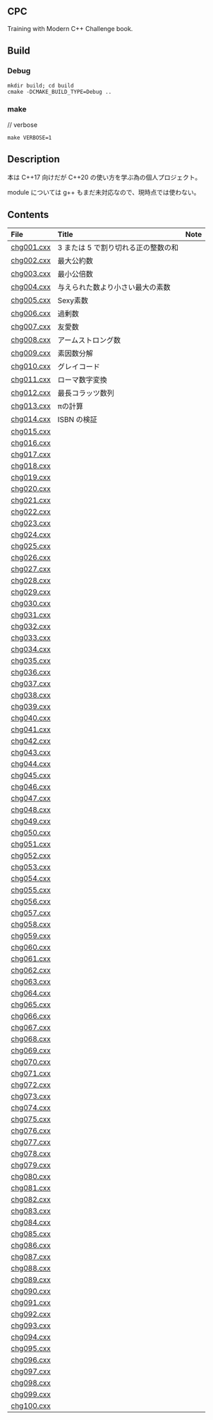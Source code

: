## CPC

Training with Modern C++ Challenge book.

## Build

### Debug
```shell
mkdir build; cd build
cmake -DCMAKE_BUILD_TYPE=Debug ..
```

### make

// verbose 
```shell
make VERBOSE=1
```


## Description

本は C++17 向けだが C++20 の使い方を学ぶ為の個人プロジェクト。

module については g++ もまだ未対応なので、現時点では使わない。

## Contents

| File | Title | Note |
:---|:---|:---
|[chg001.cxx](chg001.cxx)|3 または 5 で割り切れる正の整数の和|
|[chg002.cxx](chg002.cxx)|最大公約数|
|[chg003.cxx](chg003.cxx)|最小公倍数|
|[chg004.cxx](chg004.cxx)|与えられた数より小さい最大の素数|
|[chg005.cxx](chg005.cxx)|Sexy素数
|[chg006.cxx](chg006.cxx)|過剰数
|[chg007.cxx](chg007.cxx)|友愛数
|[chg008.cxx](chg008.cxx)|アームストロング数
|[chg009.cxx](chg009.cxx)|素因数分解
|[chg010.cxx](chg010.cxx)|グレイコード
|[chg011.cxx](chg011.cxx)|ローマ数字変換
|[chg012.cxx](chg012.cxx)|最長コラッツ数列
|[chg013.cxx](chg013.cxx)|πの計算
|[chg014.cxx](chg014.cxx)|ISBN の検証
|[chg015.cxx](chg015.cxx)|
|[chg016.cxx](chg016.cxx)|
|[chg017.cxx](chg017.cxx)|
|[chg018.cxx](chg018.cxx)|
|[chg019.cxx](chg019.cxx)|
|[chg020.cxx](chg020.cxx)|
|[chg021.cxx](chg021.cxx)|
|[chg022.cxx](chg022.cxx)|
|[chg023.cxx](chg023.cxx)|
|[chg024.cxx](chg024.cxx)|
|[chg025.cxx](chg025.cxx)|
|[chg026.cxx](chg026.cxx)|
|[chg027.cxx](chg027.cxx)|
|[chg028.cxx](chg028.cxx)|
|[chg029.cxx](chg029.cxx)|
|[chg030.cxx](chg030.cxx)|
|[chg031.cxx](chg031.cxx)|
|[chg032.cxx](chg032.cxx)|
|[chg033.cxx](chg033.cxx)|
|[chg034.cxx](chg034.cxx)|
|[chg035.cxx](chg035.cxx)|
|[chg036.cxx](chg036.cxx)|
|[chg037.cxx](chg037.cxx)|
|[chg038.cxx](chg038.cxx)|
|[chg039.cxx](chg039.cxx)|
|[chg040.cxx](chg040.cxx)|
|[chg041.cxx](chg041.cxx)|
|[chg042.cxx](chg042.cxx)|
|[chg043.cxx](chg043.cxx)|
|[chg044.cxx](chg044.cxx)|
|[chg045.cxx](chg045.cxx)|
|[chg046.cxx](chg046.cxx)|
|[chg047.cxx](chg047.cxx)|
|[chg048.cxx](chg048.cxx)|
|[chg049.cxx](chg049.cxx)|
|[chg050.cxx](chg050.cxx)|
|[chg051.cxx](chg051.cxx)|
|[chg052.cxx](chg052.cxx)|
|[chg053.cxx](chg053.cxx)|
|[chg054.cxx](chg054.cxx)|
|[chg055.cxx](chg055.cxx)|
|[chg056.cxx](chg056.cxx)|
|[chg057.cxx](chg057.cxx)|
|[chg058.cxx](chg058.cxx)|
|[chg059.cxx](chg059.cxx)|
|[chg060.cxx](chg060.cxx)|
|[chg061.cxx](chg061.cxx)|
|[chg062.cxx](chg062.cxx)|
|[chg063.cxx](chg063.cxx)|
|[chg064.cxx](chg064.cxx)|
|[chg065.cxx](chg065.cxx)|
|[chg066.cxx](chg066.cxx)|
|[chg067.cxx](chg067.cxx)|
|[chg068.cxx](chg068.cxx)|
|[chg069.cxx](chg069.cxx)|
|[chg070.cxx](chg070.cxx)|
|[chg071.cxx](chg071.cxx)|
|[chg072.cxx](chg072.cxx)|
|[chg073.cxx](chg073.cxx)|
|[chg074.cxx](chg074.cxx)|
|[chg075.cxx](chg075.cxx)|
|[chg076.cxx](chg076.cxx)|
|[chg077.cxx](chg077.cxx)|
|[chg078.cxx](chg078.cxx)|
|[chg079.cxx](chg079.cxx)|
|[chg080.cxx](chg080.cxx)|
|[chg081.cxx](chg081.cxx)|
|[chg082.cxx](chg082.cxx)|
|[chg083.cxx](chg083.cxx)|
|[chg084.cxx](chg084.cxx)|
|[chg085.cxx](chg085.cxx)|
|[chg086.cxx](chg086.cxx)|
|[chg087.cxx](chg087.cxx)|
|[chg088.cxx](chg088.cxx)|
|[chg089.cxx](chg089.cxx)|
|[chg090.cxx](chg090.cxx)|
|[chg091.cxx](chg091.cxx)|
|[chg092.cxx](chg092.cxx)|
|[chg093.cxx](chg093.cxx)|
|[chg094.cxx](chg094.cxx)|
|[chg095.cxx](chg095.cxx)|
|[chg096.cxx](chg096.cxx)|
|[chg097.cxx](chg097.cxx)|
|[chg098.cxx](chg098.cxx)|
|[chg099.cxx](chg099.cxx)|
|[chg100.cxx](chg100.cxx)|
